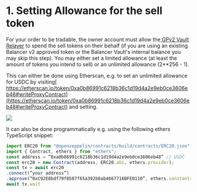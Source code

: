 # 1. Setting Allowance for the sell token

For your order to be tradable, the owner account must allow the[ GPv2 Vault Relayer](https://etherscan.io/address/0xC92E8bdf79f0507f65a392b0ab4667716BFE0110) to spend the sell tokens on their behalf (if you are using an existing Balancer v2 approved token or the Balancer Vault's internal balance you may skip this step). You may either set a limited allowance (at least the amount of tokens you intend to sell) or an unlimited allowance (2\*\*256 - 1).

This can either be done using Etherscan, e.g. to set an unlimited allowance for USDC by visiting[ https://etherscan.io/token/0xa0b86991c6218b36c1d19d4a2e9eb0ce3606eb48#writeProxyContract](https://etherscan.io/token/0xa0b86991c6218b36c1d19d4a2e9eb0ce3606eb48#writeProxyContract) and setting.

![](https://lh4.googleusercontent.com/NGTgGkxl564ffoySZvaY8fzZIn_luQ3-ZO2s1SkyOMtecwIweGjFCBukopBdgmY8JaTe6kf3Syx3Fiv_Z8VPmBRtFuuAdQVdPdnYYMmDmA4jCG22VCaT21AxlVkYtwL9cgBsV3OM07q_tGai6lHZB3sQanbF_i1SgVJgT9xz98yZq7izYD3UOgHKPBxRjQ)

It can also be done programmatically e.g. using the following ethers TypeScript snippet:

```typescript
import ERC20 from "@openzeppelin/contracts/build/contracts/ERC20.json";
import { Contract, ethers } from "ethers";
const address = “0xa0b86991c6218b36c1d19d4a2e9eb0ce3606eb48” // USDC
const erc20 = new Contract(address, ERC20.abi, ethers.provider);
const tx = await erc20
.connect(“your address”)
.approve(“0xC92E8bdf79f0507f65a392b0ab4667716BFE0110”, ethers.constants.MaxUint256);
await tx.wait
```
